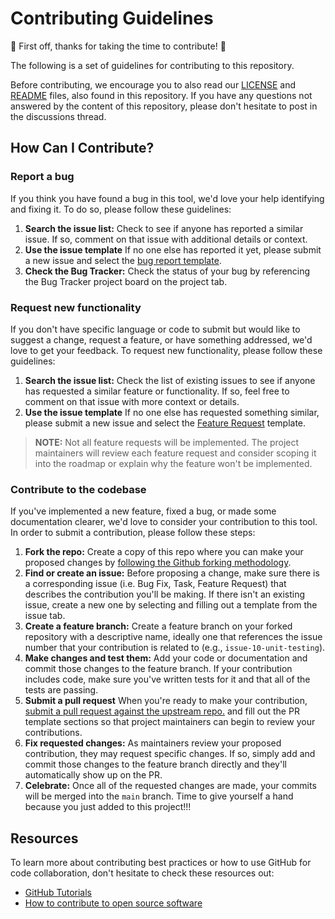 # Contributing Guidelines

🎉 First off, thanks for taking the time to contribute! 🎉

The following is a set of guidelines for contributing to this repository.

Before contributing, we encourage you to also read our [LICENSE](LICENSE.md) and [README](README.md) files, also found in this repository. If you have any questions not answered by the content of this repository, please don't hesitate to post in the discussions thread.

## How Can I Contribute?

### Report a bug

If you think you have found a bug in this tool, we'd love your help identifying and fixing it. To do so, please follow these guidelines:

1. **Search the issue list:** Check to see if anyone has reported a similar issue. If so, comment on that issue with additional details or context.
2. **Use the issue template** If no one else has reported it yet, please submit a new issue and select the [bug report template](https://github.com/HHS/simpler-grants-protocol/issues/new?template=1-bug-report.yml).
3. **Check the Bug Tracker:** Check the status of your bug by referencing the Bug Tracker project board on the project tab.

### Request new functionality

If you don't have specific language or code to submit but would like to suggest a change, request a feature,
or have something addressed, we'd love to get your feedback. To request new functionality, please follow these guidelines:

1. **Search the issue list:** Check the list of existing issues to see if anyone has requested a similar feature or functionality. If so, feel free to comment on that issue with more context or details.
2. **Use the issue template** If no one else has requested something similar, please submit a new issue and select the [Feature Request](https://github.com/HHS/simpler-grants-protocol/issues/new?template=2-feature-request.yml) template.

> **NOTE:** Not all feature requests will be implemented. The project maintainers will review each feature request and consider scoping it into the roadmap or explain why the feature won't be implemented.

### Contribute to the codebase

If you've implemented a new feature, fixed a bug, or made some documentation clearer, we'd love to consider your contribution to this tool. In order to submit a contribution, please follow these steps:

1. **Fork the repo:** Create a copy of this repo where you can make your proposed changes by [following the Github forking methodology](https://docs.github.com/en/github/getting-started-with-github/quickstart/fork-a-repo).
1. **Find or create an issue:** Before proposing a change, make sure there is a corresponding issue (i.e. Bug Fix, Task, Feature Request) that describes the contribution you'll be making. If there isn't an existing issue, create a new one by selecting and filling out a template from the issue tab.
1. **Create a feature branch:** Create a feature branch on your forked repository with a descriptive name, ideally one that references the issue number that your contribution is related to (e.g., `issue-10-unit-testing`).
1. **Make changes and test them:** Add your code or documentation and commit those changes to the feature branch. If your contribution includes code, make sure you've written tests for it and that all of the tests are passing.
1. **Submit a pull request** When you're ready to make your contribution, [submit a pull request against the upstream repo.](https://docs.github.com/en/github/collaborating-with-pull-requests/proposing-changes-to-your-work-with-pull-requests/creating-a-pull-request-from-a-fork) and fill out the PR template sections so that project maintainers can begin to review your contributions.
1. **Fix requested changes:** As maintainers review your proposed contribution, they may request specific changes. If so, simply add and commit those changes to the feature branch directly and they'll automatically show up on the PR.
1. **Celebrate:** Once all of the requested changes are made, your commits will be merged into the `main` branch. Time to give yourself a hand because you just added to this project!!!

## Resources

To learn more about contributing best practices or how to use GitHub for code collaboration, don't hesitate to check these resources out:

- [GitHub Tutorials](https://lab.github.com/)
- [How to contribute to open source software](https://opensource.guide/how-to-contribute/)
